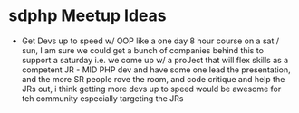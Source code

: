 sdphp Meetup Ideas
=========
- Get Devs up to speed w/ OOP like a one day 8 hour course on a sat / sun, 	 I am sure we could get a bunch of companies behind this to support a saturday	 i.e. we come up w/ a proJect that will flex skills as a competent JR - MID PHP dev and have some one lead the presentation, and the more SR people rove the room, and code critique and help the JRs out, i think getting more devs up to speed would be awesome for teh community especially targeting the JRs

